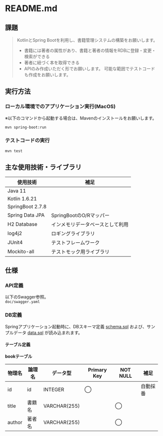 # README.md
## 課題

> KotlinとSpring Bootを利用し、書籍管理システムの構築をお願いします。
> - 書籍には著者の属性があり、書籍と著者の情報をRDBに登録・変更・検索ができる
> - 著者に紐づく本を取得できる
> - APIのみ作成いただく形でお願いします。
>   可能な範囲でテストコードも作成をお願いします。

## 実行方法

### ローカル環境でのアプリケーション実行(MacOS)

※以下のコマンドから起動する場合は、Mavenのインストールをお願いします。

```sh
mvn spring-boot:run
```

### テストコードの実行

```sh
mvn test
```

## 主な使用技術・ライブラリ

| 使用技術 | 補足 |
| --- | --- |
| Java 11 |  |
| Kotlin 1.6.21 |  |
| SpringBoot 2.7.8 |  |
| Spring Data JPA | SpringBootのO/Rマッパー |
| H2 Database | インメモリデータベースとして利用 |
| log4j2 | ロギングライブラリ |
| JUnit4 | テストフレームワーク |
| Mockito-all | テストモック用ライブラリ |

## 仕様

### API定義

以下のSwagger参照。  
`doc/swagger.yaml`

### DB定義

Springアプリケーション起動時に、DBスキーマ定義 [schema.sql](https://github.com/k-negishi/books-management-system/blob/main/src/main/resources/schema.sql) および、サンプルデータ [data.sql](https://github.com/k-negishi/books-management-system/blob/main/src/main/resources/data.sql) が読み込まれます。

#### テーブル定義

**bookテーブル**

| 物理名 | 論理名 | データ型 | Primary Key | NOT NULL | 補足 |
| --- | --- | --- | --- | --- | --- |
| id | id | INTEGER | ◯ |  | 自動採番 |
| title | 書籍名 | VARCHAR(255) |  | ◯ |  |
| author | 著者名 | VARCHAR(255) |  | ◯ |  |

